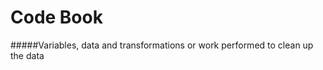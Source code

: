 Code Book
============

#####Variables, data and transformations or work performed to clean up the data



